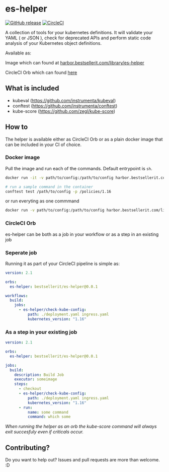 # es-helper
[![GitHub release](https://img.shields.io/github/release/BESTSELLER/es-helper.svg)](https://github.com/BESTSELLER/es-helper/releases/)
[![CircleCI](https://circleci.com/gh/BESTSELLER/es-helper.svg?style=svg)](https://circleci.com/gh/BESTSELLER/es-helper)

A collection of tools for your kubernetes definitions. It will validate your YAML ( or JSON ), check for deprecated APIs and perform static code analysis of your Kubernetes object definitions.

Available as:

Image which can found at [harbor.bestsellerit.com/library/es-helper](https://harbor.bestsellerit.com/library/es-helper)

CircleCI Orb which can found [here](https://circleci.com/orbs/registry/orb/bestsellerit/es-helper)

## What is included

- kubeval (https://github.com/instrumenta/kubeval)
- conftest (https://github.com/instrumenta/conftest)
- kube-score (https://github.com/zegl/kube-score)

## How to
The helper is available either as CircleCI Orb or as a plain docker image that can be included in your CI of choice.

### Docker image
Pull the image and run each of the commands.
Default entrypoint is `sh`.

```sh
docker run -it -v path/to/config:/path/to/config harbor.bestsellerit.com/library/es-helper:latest sh

# run a sample command in the container
conftest test /path/to/config -p /policies/1.16
```

or run everyting as one commmand
```sh
docker run -v path/to/config:/path/to/config harbor.bestsellerit.com/library/es-helper:latest /bin/bash -c "conftest test /path/to/config -p /policies/<kubernetes_version> && kubeval /path/to/config --strict --kubernetes-version <kubernetes_version>.0 && kube-score score /path/to/config"
```

### CircleCI Orb
es-helper can be both as a job in your workflow or as a step in an existing job

### Seperate job
Running it as part of your CircleCI pipeline is simple as:
```yaml
version: 2.1

orbs:
  es-helper: bestsellerit/es-helper@0.0.1

workflows:
  build:
    jobs:
      - es-helper/check-kube-config:
          path: ./deployment.yaml ingress.yaml
          kubernetes_version: "1.16"
```

### As a step in your existing job
```yaml
version: 2.1

orbs:
  es-helper: bestsellerit/es-helper@0.0.1

jobs:
  build:
    description: Build Job
    executor: someimage
    steps:
      - checkout
      - es-helper/check-kube-config:
          path: ./deployment.yaml ingress.yaml
          kubernetes_version: "1.16"
      - run:
          name: some command
          command: which some
```

*When running the helper as an orb the kube-score command will always exit succesfuly even if criticals occur.*


## Contributing?
Do you want to help out? Issues and pull requests are more than welcome. :D